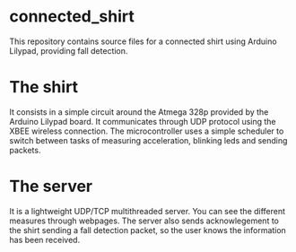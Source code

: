 # connected_shirt
This repository contains source files for a connected shirt using Arduino Lilypad, providing fall detection.

# The shirt
It consists in a simple circuit around the Atmega 328p provided by the Arduino Lilypad board. It communicates through UDP protocol using the XBEE wireless connection. The microcontroller uses a simple scheduler to switch between tasks of measuring acceleration, blinking leds and sending packets.

# The server
It is a lightweight UDP/TCP multithreaded server. You can see the different measures through webpages. The server also sends acknowlegement to the shirt sending a fall detection packet, so the user knows the information has been received.
